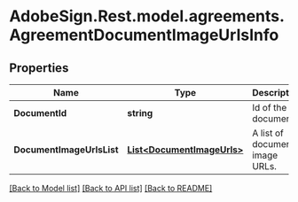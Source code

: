 # AdobeSign.Rest.model.agreements.AgreementDocumentImageUrlsInfo
## Properties

Name | Type | Description | Notes
------------ | ------------- | ------------- | -------------
**DocumentId** | **string** | Id of the document | [optional] 
**DocumentImageUrlsList** | [**List&lt;DocumentImageUrls&gt;**](DocumentImageUrls.md) | A list of documents image URLs. | [optional] 

[[Back to Model list]](../README.md#documentation-for-models) [[Back to API list]](../README.md#documentation-for-api-endpoints) [[Back to README]](../README.md)

